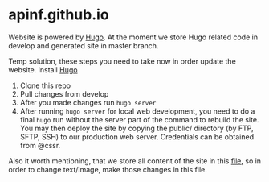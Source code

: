 apinf.github.io
===============

Website is powered by [Hugo](https://gohugo.io/).
At the moment we store Hugo related code in develop and generated site in master branch.

Temp solution, these steps you need to take now in order update the website.
Install [Hugo](https://gohugo.io/overview/quickstart/)

1. Clone this repo
2. Pull changes from develop
3. After you made changes run `hugo server`
4. After running `hugo server` for local web development, you need to do a final `hugo` run without the server part of the command to rebuild the site. You may then deploy the site by copying the public/ directory (by FTP, SFTP, SSH) to our production web server. Credentials can be obtained from @cssr.

Also it worth mentioning, that we store all content of the site in this [file](https://github.com/apinf/apinf.github.io/blob/develop/config.toml), so in order to change text/image, make those changes in this file.
 
